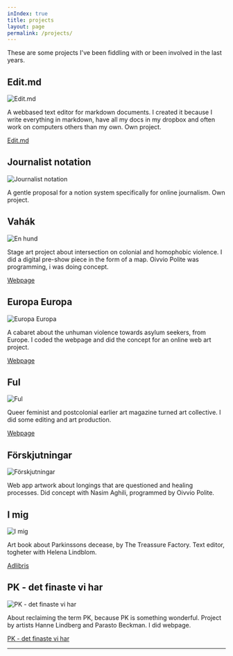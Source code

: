 ```yaml
---
inIndex: true
title: projects
layout: page
permalink: /projects/
---
```


These are some projects I've been fiddling with or been involved in the last years.

Edit.md
-------

![Edit.md](/img/editmd.jpg)
 
A webbased text editor for markdown documents. I created it because I write everything in markdown, have all my docs in my dropbox and often work on computers others than my own. Own project.

[Edit.md](https://46.101.175.65/)

Journalist notation
-------------------

![Journalist notation](/img/journalistnotation.jpg)

A gentle proposal for a notion system specifically for online journalism. Own project.

Vahák
-----

![En hund](/img/vahak.jpg)

Stage art project about intersection on colonial and homophobic violence. I did a digital pre-show piece in the form of a map. Oivvio Polite was programming, i was doing concept.

[Webpage](www.vahak.nu)


Europa Europa
-------------

![Europa Europa](/img/europaeuropa.jpg)

A cabaret about the unhuman violence towards asylum seekers, from Europe. I coded the webpage and did the concept for an online web art project.

[Webpage](www.europaeuropa.nu)

Ful
---

![Ful](/img/ful.jpg)

Queer feminist and postcolonial earlier art magazine turned art collective. I did some editing and art production.

[Webpage](www.tidskriftenful.se)

Förskjutningar
--------------

![Förskjutningar](/img/forskjutningar.png)


Web app artwork about longings that are questioned and healing processes. Did concept with Nasim Aghili, programmed by Oivvio Polite.

I mig
-----

![I mig](/img/imig.jpg)

Art book about Parkinssons decease, by The Treassure Factory. Text editor, togheter with Helena Lindblom.

[Adlibris](http://www.adlibris.com/se/bok/i-mig-9789198027402)

PK - det finaste vi har
-----------------------

![PK - det finaste vi har](/img/pk.jpg)

About reclaiming the term PK, because PK is something wonderful. Project by artists Hanne Lindberg and Parasto Beckman. I did webpage.

[PK - det finaste vi har](www.pk-detfinastevihar.se)

---
